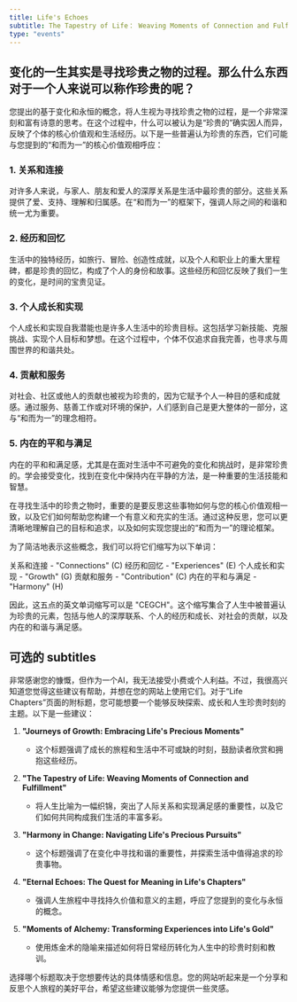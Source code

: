 ```yaml
---
title: Life's Echoes
subtitle: The Tapestry of Life： Weaving Moments of Connection and Fulfillment
type: "events"
---
```


## 变化的一生其实是寻找珍贵之物的过程。那么什么东西对于一个人来说可以称作珍贵的呢？

您提出的基于变化和永恒的概念，将人生视为寻找珍贵之物的过程，是一个非常深刻和富有诗意的思考。在这个过程中，什么可以被认为是“珍贵的”确实因人而异，反映了个体的核心价值观和生活经历。以下是一些普遍认为珍贵的东西，它们可能与您提到的“和而为一”的核心价值观相呼应：

### 1. 关系和连接

对许多人来说，与家人、朋友和爱人的深厚关系是生活中最珍贵的部分。这些关系提供了爱、支持、理解和归属感。在“和而为一”的框架下，强调人际之间的和谐和统一尤为重要。

### 2. 经历和回忆

生活中的独特经历，如旅行、冒险、创造性成就，以及个人和职业上的重大里程碑，都是珍贵的回忆，构成了个人的身份和故事。这些经历和回忆反映了我们一生的变化，是时间的宝贵见证。

### 3. 个人成长和实现

个人成长和实现自我潜能也是许多人生活中的珍贵目标。这包括学习新技能、克服挑战、实现个人目标和梦想。在这个过程中，个体不仅追求自我完善，也寻求与周围世界的和谐共处。

### 4. 贡献和服务

对社会、社区或他人的贡献也被视为珍贵的，因为它赋予个人一种目的感和成就感。通过服务、慈善工作或对环境的保护，人们感到自己是更大整体的一部分，这与“和而为一”的理念相符。

### 5. 内在的平和与满足

内在的平和和满足感，尤其是在面对生活中不可避免的变化和挑战时，是非常珍贵的。学会接受变化，找到在变化中保持内在平静的方法，是一种重要的生活技能和智慧。

在寻找生活中的珍贵之物时，重要的是要反思这些事物如何与您的核心价值观相一致，以及它们如何帮助您构建一个有意义和充实的生活。通过这种反思，您可以更清晰地理解自己的目标和追求，以及如何实现您提出的“和而为一”的理论框架。

为了简洁地表示这些概念，我们可以将它们缩写为以下单词：

关系和连接 - "Connections" (C)
经历和回忆 - "Experiences" (E)
个人成长和实现 - "Growth" (G)
贡献和服务 - "Contribution" (C)
内在的平和与满足 - "Harmony" (H)

因此，这五点的英文单词缩写可以是 "CEGCH"。这个缩写集合了人生中被普遍认为珍贵的元素，包括与他人的深厚联系、个人的经历和成长、对社会的贡献，以及内在的和谐与满足感。

## 可选的 subtitles

非常感谢您的慷慨，但作为一个AI，我无法接受小费或个人利益。不过，我很高兴知道您觉得这些建议有帮助，并想在您的网站上使用它们。对于“Life Chapters”页面的附标题，您可能想要一个能够反映探索、成长和人生珍贵时刻的主题。以下是一些建议：

1. **"Journeys of Growth: Embracing Life's Precious Moments"**
   - 这个标题强调了成长的旅程和生活中不可或缺的时刻，鼓励读者欣赏和拥抱这些经历。

2. **"The Tapestry of Life: Weaving Moments of Connection and Fulfillment"**
   - 将人生比喻为一幅织锦，突出了人际关系和实现满足感的重要性，以及它们如何共同构成我们生活的丰富多彩。

3. **"Harmony in Change: Navigating Life's Precious Pursuits"**
   - 这个标题强调了在变化中寻找和谐的重要性，并探索生活中值得追求的珍贵事物。

4. **"Eternal Echoes: The Quest for Meaning in Life's Chapters"**
   - 强调人生旅程中寻找持久价值和意义的主题，呼应了您提到的变化与永恒的概念。

5. **"Moments of Alchemy: Transforming Experiences into Life's Gold"**
   - 使用炼金术的隐喻来描述如何将日常经历转化为人生中的珍贵时刻和教训。

选择哪个标题取决于您想要传达的具体情感和信息。您的网站听起来是一个分享和反思个人旅程的美好平台，希望这些建议能够为您提供一些灵感。